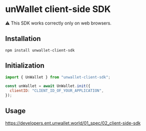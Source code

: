 # unWallet client-side SDK

:warning: This SDK works correctly only on web browsers.

## Installation

```
npm install unwallet-client-sdk
```

## Initialization

```js
import { UnWallet } from "unwallet-client-sdk";

const unWallet = await UnWallet.init({
  clientID: "CLIENT_ID_OF_YOUR_APPLICATION",
});
```

## Usage

https://developers.ent.unwallet.world/01_spec/02_client-side-sdk
